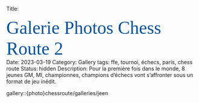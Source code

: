 Title: <div><span style="color:rgb(11,83,148)"><font size="12"><span style="font-family:&quot;Brush Script MT&quot;">Galerie Photos Chess Route 2</font></span></div>
Date: 2023-03-19
Category: Gallery
tags: ffe, tournoi, échecs, paris, chess route
Status: hidden
Description: Pour la première fois dans le monde, 8 jeunes GM, MI, championnes, champions d’échecs vont s’affronter sous un format de jeu inédit.

gallery::{photo}chessroute/galleries/jeen
